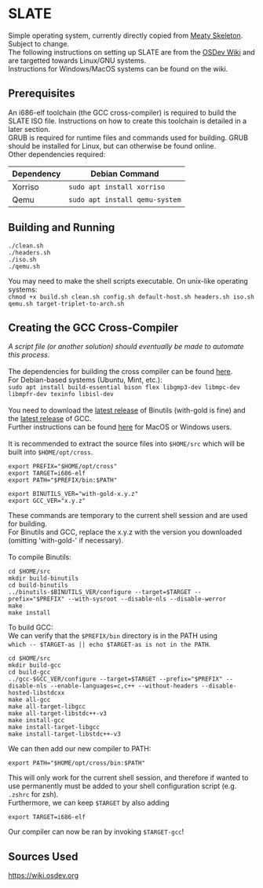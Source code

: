 # SLATE
Simple operating system, currently directly copied from [Meaty Skeleton](https://wiki.osdev.org/Meaty_Skeleton).\
Subject to change.\
The following instructions on setting up SLATE are from the [OSDev Wiki](https://wiki.osdev.org) and are targetted towards Linux/GNU systems.\
Instructions for Windows/MacOS systems can be found on the wiki.

## Prerequisites
An i686-elf toolchain (the GCC cross-compiler) is required to build the SLATE ISO file. Instructions on how to create this toolchain is detailed in a later section.\
GRUB is required for runtime files and commands used for building. GRUB should be installed for Linux, but can otherwise be found online. \
Other dependencies required:

| Dependency                     | Debian Command |
| ---------- | ------------------------------ |
| Xorriso              | `sudo apt install xorriso`                                   |
| Qemu                 | `sudo apt install qemu-system`                               |


## Building and Running
```
./clean.sh 
./headers.sh 
./iso.sh 
./qemu.sh
```
You may need to make the shell scripts executable. On unix-like operating systems:\
`chmod +x build.sh clean.sh config.sh default-host.sh headers.sh iso.sh qemu.sh target-triplet-to-arch.sh`

## Creating the GCC Cross-Compiler
*A script file (or another solution) should eventually be made to automate this process.*\
\
The dependencies for building the cross compiler can be found [here](https://wiki.osdev.org/GCC_Cross-Compiler#Installing_Dependencies).\
For Debian-based systems (Ubuntu, Mint, etc.):\
`sudo apt install build-essential bison flex libgmp3-dev libmpc-dev libmpfr-dev texinfo libisl-dev`\
\
You need to download the [latest release](https://ftp.gnu.org/gnu/binutils/?C=M;O=D) of Binutils (with-gold is fine) and the [latest release](https://ftp.gnu.org/gnu/gcc/?C=N;O=D) of GCC.\
Further instructions can be found [here](https://wiki.osdev.org/GCC_Cross-Compiler#macOS_Users) for MacOS or Windows users.\
\
It is recommended to extract the source files into `$HOME/src` which will be built into `$HOME/opt/cross`.
```
export PREFIX="$HOME/opt/cross"
export TARGET=i686-elf
export PATH="$PREFIX/bin:$PATH"

export BINUTILS_VER="with-gold-x.y.z"
export GCC_VER="x.y.z"
```
These commands are temporary to the current shell session and are used for building.\
For Binutils and GCC, replace the x.y.z with the version you downloaded (omitting 'with-gold-' if necessary).\
\
To compile Binutils:
```
cd $HOME/src 
mkdir build-binutils
cd build-binutils
../binutils-$BINUTILS_VER/configure --target=$TARGET --prefix="$PREFIX" --with-sysroot --disable-nls --disable-werror
make
make install
```

To build GCC:\
We can verify that the `$PREFIX/bin` directory is in the PATH using\
`which -- $TARGET-as || echo $TARGET-as is not in the PATH`.

```
cd $HOME/src 
mkdir build-gcc
cd build-gcc
../gcc-$GCC_VER/configure --target=$TARGET --prefix="$PREFIX" --disable-nls --enable-languages=c,c++ --without-headers --disable-hosted-libstdcxx
make all-gcc
make all-target-libgcc
make all-target-libstdc++-v3
make install-gcc
make install-target-libgcc
make install-target-libstdc++-v3
```

We can then add our new compiler to PATH:
```
export PATH="$HOME/opt/cross/bin:$PATH"
```
This will only work for the current shell session, and therefore if wanted to use permanently must be added to your shell configuration script (e.g. `.zshrc` for zsh).\
Furthermore, we can keep `$TARGET` by also adding
```
export TARGET=i686-elf
```

Our compiler can now be ran by invoking `$TARGET-gcc`!

## Sources Used
https://wiki.osdev.org
